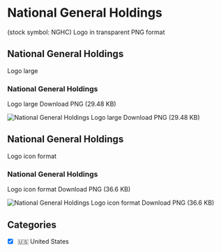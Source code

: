 # National General Holdings
 (stock symbol: NGHC) Logo in transparent PNG format

## National General Holdings
 Logo large

### National General Holdings
 Logo large Download PNG (29.48 KB)

![National General Holdings
 Logo large Download PNG (29.48 KB)](/img/orig/NGHC_BIG-719cc66e.png)

## National General Holdings
 Logo icon format

### National General Holdings
 Logo icon format Download PNG (36.6 KB)

![National General Holdings
 Logo icon format Download PNG (36.6 KB)](/img/orig/NGHC-43096fdc.png)



## Categories
- [x] 🇺🇸 United States
